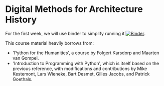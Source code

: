 # Digital Methods for Architecture History

For the first week, we will use binder to simplify running it [![Binder](https://mybinder.org/badge_logo.svg)](https://mybinder.org/v2/gh/SeguinBe/DigMethods/master).

This course material heavily borrows from: 

- 'Python for the Humanities', a course by Folgert Karsdorp and Maarten van Gompel.
- 'Introduction to Programming with Python', which is itself based on the previous reference, with modifications and contributions by Mike Kestemont, Lars Wieneke, Bart Desmet, Gilles Jacobs, and Patrick Goethals.
